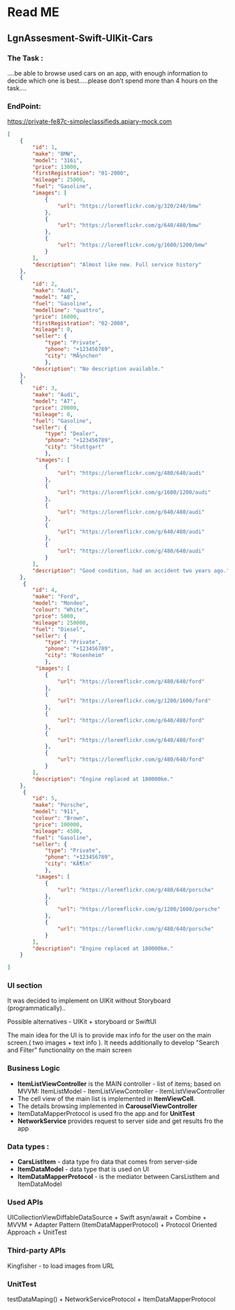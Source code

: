 # Read ME

## LgnAssesment-Swift-UIKit-Cars

### The Task :

....be able to browse used cars on an app, with enough information  to decide which one is best.....please don’t spend more than 4 hours on the task....

### **EndPoint**:

https://private-fe87c-simpleclassifieds.apiary-mock.com

~~~json
[
    {
        "id": 1,
        "make": "BMW",
        "model": "316i",
        "price": 13000,
        "firstRegistration": "01-2000",
        "mileage": 25000,
        "fuel": "Gasoline",
        "images": [
            {
                "url": "https://loremflickr.com/g/320/240/bmw"
            },
            {
                "url": "https://loremflickr.com/g/640/480/bmw"
            },
            {
                "url": "https://loremflickr.com/g/1600/1200/bmw"
            }
        ],
        "description": "Almost like new. Full service history"
    },
    {
        "id": 2,
        "make": "Audi",
        "model": "A8",
        "fuel": "Gasoline",
        "modelline": "quattro",
        "price": 16000,
        "firstRegistration": "02-2008",
        "mileage": 0,
        "seller": {
            "type": "Private",
            "phone": "+123456789",
            "city": "MÃ¼nchen"
            },
        "description": "No description available."
    },
    {
        "id": 3,
        "make": "Audi",
        "model": "A7",
        "price": 20000,
        "mileage": 0,
        "fuel": "Gasoline",
        "seller": {
            "type": "Dealer",
            "phone": "+123456789",
            "city": "Stuttgart"
            },
         "images": [
            {
                "url": "https://loremflickr.com/g/480/640/audi"
            },
            {
                "url": "https://loremflickr.com/g/1600/1200/audi"
            },
            {
                "url": "https://loremflickr.com/g/640/480/audi"
            },
            {
                "url": "https://loremflickr.com/g/640/480/audi"
            },
            {
                "url": "https://loremflickr.com/g/480/640/audi"
            }
        ],
        "description": "Good condition, had an accident two years ago."
    },
     {
        "id": 4,
        "make": "Ford",
        "model": "Mondeo",
        "colour": "White",
        "price": 5000,
        "mileage": 250000,
        "fuel": "Diesel",
        "seller": {
            "type": "Private",
            "phone": "+123456789",
            "city": "Rosenheim"
            },
         "images": [
            {
                "url": "https://loremflickr.com/g/480/640/ford"
            },
            {
                "url": "https://loremflickr.com/g/1200/1600/ford"
            },
            {
                "url": "https://loremflickr.com/g/640/480/ford"
            },
            {
                "url": "https://loremflickr.com/g/640/480/ford"
            },
            {
                "url": "https://loremflickr.com/g/480/640/ford"
            }
        ],
        "description": "Engine replaced at 180000km."
    },
     {
        "id": 5,
        "make": "Porsche",
        "model": "911",
        "colour": "Brown",
        "price": 100000,
        "mileage": 4500,
        "fuel": "Gasoline",
        "seller": {
            "type": "Private",
            "phone": "+123456789",
            "city": "KÃ¶ln"
            },
         "images": [
            {
                "url": "https://loremflickr.com/g/480/640/porsche"
            },
            {
                "url": "https://loremflickr.com/g/1200/1600/porsche"
            },
            {
                "url": "https://loremflickr.com/g/480/640/porsche"
            }
        ],
        "description": "Engine replaced at 180000km."
    }

]

~~~





### UI section 

It was decided to implement on UIKit without Storyboard (programmatically).. 

Possible alternatives - UIKit + storyboard or SwiftUI

The main idea for the UI is to provide max info for the user on the main screen.( two images + text info ). It needs additionally to develop "Search and Filter" functionality on the main screen



### Business Logic 

- **ItemListViewController** is the MAIN controller - list of items;
  based on MVVM: 
  ItemListModel - ItemListViewController - ItemListViewController
- The cell view of the main list is implemented in **ItemViewCell**. 
- The details browsing implemented in **CarouselViewController**
- ItemDataMapperProtocol is used fro the app and for **UnitTest**
- **NetworkService** provides request to server side and get results fro the app



###  Data types :

-  **CarsListItem** - data type fro data that comes from server-side
-  **ItemDataModel** - data type that is used on UI
-  **ItemDataMapperProtocol** - is the mediator between CarsListItem and ItemDataModel



### Used APIs

UICollectionViewDiffableDataSource + Swift asyn/await + Combine + MVVM + Adapter Pattern (ItemDataMapperProtocol) + Protocol Oriented Approach + UnitTest



### Third-party APIs

Kingfisher - to load images from URL



### UnitTest

testDataMaping()  + NetworkServiceProtocol + ItemDataMapperProtocol
